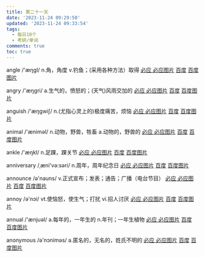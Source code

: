 ```yaml
---
title: 第二十一天
date: '2023-11-24 09:29:50'
updated: '2023-11-24 09:33:54'
tags:
  - 每日10个
  - 考研/单词
comments: true
toc: true
---
```




angle /'æŋgl/ n.角，角度 v.钓鱼；(采用各种方法）取得   [必应 ](https://cn.bing.com/search?q=angle)   [必应图片](https://cn.bing.com/images/search?q=angle)  [百度](https://www.baidu.com/s?wd=angle) [百度图片](https://image.baidu.com/search/index?tn=baiduimage&word=angle)

angry /'æŋgri/ a.生气的，愤怒的；(天气)风雨交加的   [必应 ](https://cn.bing.com/search?q=angry)   [必应图片](https://cn.bing.com/images/search?q=angry)  [百度](https://www.baidu.com/s?wd=angry) [百度图片](https://image.baidu.com/search/index?tn=baiduimage&word=angry)

anguish /'æŋgwiʃ/ n.(尤指心灵上的)极度痛苦，烦恼   [必应 ](https://cn.bing.com/search?q=anguish)   [必应图片](https://cn.bing.com/images/search?q=anguish)  [百度](https://www.baidu.com/s?wd=anguish) [百度图片](https://image.baidu.com/search/index?tn=baiduimage&word=anguish)

animal /'æniməl/ n.动物，野兽，牲畜 a.动物的，野兽的   [必应 ](https://cn.bing.com/search?q=animal)   [必应图片](https://cn.bing.com/images/search?q=animal)  [百度](https://www.baidu.com/s?wd=animal) [百度图片](https://image.baidu.com/search/index?tn=baiduimage&word=animal)

ankle /'æŋkl/ n.足踝，踝关节   [必应 ](https://cn.bing.com/search?q=ankle)   [必应图片](https://cn.bing.com/images/search?q=ankle)  [百度](https://www.baidu.com/s?wd=ankle) [百度图片](https://image.baidu.com/search/index?tn=baiduimage&word=ankle)

anniversary /ˌæni'və:səri/ n.周年，周年纪念日   [必应 ](https://cn.bing.com/search?q=anniversary)   [必应图片](https://cn.bing.com/images/search?q=anniversary)  [百度](https://www.baidu.com/s?wd=anniversary) [百度图片](https://image.baidu.com/search/index?tn=baiduimage&word=anniversary)

announce /ə'nauns/ v.正式宣布；发表；通告；广播（电台节目）   [必应 ](https://cn.bing.com/search?q=announce)   [必应图片](https://cn.bing.com/images/search?q=announce)  [百度](https://www.baidu.com/s?wd=announce) [百度图片](https://image.baidu.com/search/index?tn=baiduimage&word=announce)

annoy /ə'nɔi/ vt.使恼怒，使生气；打扰 vi.招人讨厌   [必应 ](https://cn.bing.com/search?q=annoy)   [必应图片](https://cn.bing.com/images/search?q=annoy)  [百度](https://www.baidu.com/s?wd=annoy) [百度图片](https://image.baidu.com/search/index?tn=baiduimage&word=annoy)

annual /'ænjuəl/ a.每年的，一年生的 n.年刊；一年生植物   [必应 ](https://cn.bing.com/search?q=annual)   [必应图片](https://cn.bing.com/images/search?q=annual)  [百度](https://www.baidu.com/s?wd=annual) [百度图片](https://image.baidu.com/search/index?tn=baiduimage&word=annual)

anonymous /ə'nɔniməs/ a.匿名的，无名的，姓氏不明的   [必应 ](https://cn.bing.com/search?q=anonymous)   [必应图片](https://cn.bing.com/images/search?q=anonymous)  [百度](https://www.baidu.com/s?wd=anonymous) [百度图片](https://image.baidu.com/search/index?tn=baiduimage&word=anonymous)
